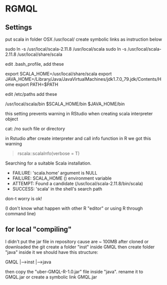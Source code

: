 # RGMQL

## Settings

put scala in folder OSX /usr/local/
create symbolic links as instruction below

sudo ln -s /usr/local/scala-2.11.8 /usr/local/scala
sudo ln -s /usr/local/scala-2.11.8 /usr/local/share/scala

edit .bash_profile, add these

export SCALA_HOME=/usr/local/share/scala
export JAVA_HOME=/Library/Java/JavaVirtualMachines/jdk1.7.0_79.jdk/Contents/Home
export PATH=$PATH

edit /etc/paths add these

/usr/local/scala/bin
$SCALA_HOME/bin
$JAVA_HOME/bin

this setting prevents warning in RStudio when creating scala interpreter object

cat: /no such file or directory

in Rstudio after create interpreter and call info function in R we got this warning

> rscala::scalaInfo(verbose = T)

Searching for a suitable Scala installation.
* FAILURE: 'scala.home' argument is NULL
* FAILURE: SCALA_HOME () environment variable
* ATTEMPT: Found a candidate (/usr/local/scala-2.11.8/bin/scala)
* SUCCESS: 'scala' in the shell's search path

don-t worry is ok!

(I don't know what happen with other R "editor" or using R through command line)

## for local "compiling"

I didn't put the jar file in repository cause are ~ 100MB
after cloned or downloaded the git create a folder "inst" inside GMQL then create folder "java" inside it
we should have this structure:

GMQL
 |-->inst
      |-->java

then copy the "uber-GMQL-R-1.0.jar" file inside "java".
rename it to GMQL.jar or create a symbolic link GMQL.jar
